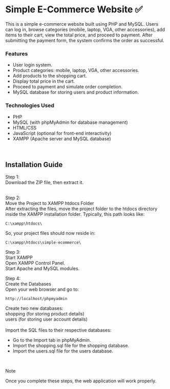 # Simple E-Commerce Website ✅

This is a simple e-commerce website built using PHP and MySQL. Users can log in, browse categories (mobile, laptop, VGA, other accessories), add items to their cart, view the total price, and proceed to payment. After submitting the payment form, the system confirms the order as successful.

<h3>Features</h3>

- User login system.
- Product categories: mobile, laptop, VGA, other accessories.
- Add products to the shopping cart.
- Display total price in the cart.
- Proceed to payment and simulate order completion.
- MySQL database for storing users and product information.

<h3>Technologies Used</h3>

- PHP
- MySQL (with phpMyAdmin for database management)
- HTML/CSS
- JavaScript (optional for front-end interactivity)
- XAMPP (Apache server and MySQL database)

<br>

<h2>Installation Guide</h2>
Step 1:<br> Download the ZIP file, then extract it.<br><br>

Step 2:<br> Move the Project to XAMPP htdocs Folder<br>
After extracting the files, move the project folder to the htdocs directory inside the XAMPP installation folder. Typically, this path looks like:<br>

```
C:\xampp\htdocs\
```
So, your project files should now reside in:<br>
```
C:\xampp\htdocs\simple-ecommerce\
```

Step 3:<br> Start XAMPP<br>
Open XAMPP Control Panel.<br>
Start Apache and MySQL modules.<br>

Step 4:<br> Create the Databases<br>
Open your web browser and go to:<br>
```
http://localhost/phpmyadmin
```
Create two new databases:<br>
shopping (for storing product details)<br>
users (for storing user account details)<br><br>
Import the SQL files to their respective databases:
- Go to the Import tab in phpMyAdmin.
- Import the shopping.sql file for the shopping database.
- Import the users.sql file for the users database.


<br>

> [!NOTE]
> Once you complete these steps, the web application will work properly.

